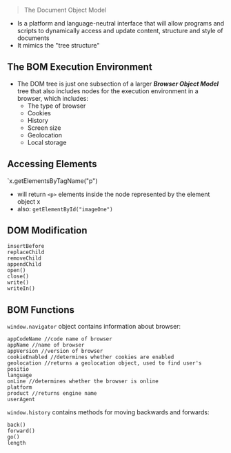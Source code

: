 >The Document Object Model

- Is a platform and language-neutral interface that will allow programs and scripts to dynamically access and update content, structure and style of documents
- It mimics the "tree structure"

## The BOM Execution Environment
- The DOM tree is just one subsection of a larger ***Browser Object Model*** tree that also includes nodes for the execution environment in a browser, which includes:
	- The type of browser
	- Cookies
	- History
	- Screen size
	- Geolocation
	- Local storage

## Accessing Elements
`x.getElementsByTagName("p")
- will return `<p>` elements inside the node represented by the element object x
- also:
``getElementById("imageOne")``

## DOM Modification
```
insertBefore
replaceChild
removeChild
appendChild
open()
close()
write()
writeIn()
```

## BOM Functions
``window.navigator`` object contains information about browser:
```
appCodeName //code name of browser
appName //name of browser
appVersion //version of browser
cookieEnabled //determines whether cookies are enabled
geolocation //returns a geolocation object, used to find user's positio
language 
onLine //determines whether the browser is online
platform 
product //returns engine name
userAgent
```
``window.history`` contains methods for moving backwards and forwards:
```
back()
forward()
go()
length
```